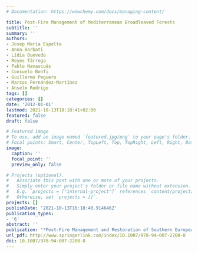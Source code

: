 ```yaml
---
# Documentation: https://wowchemy.com/docs/managing-content/

title: Post-Fire Management of Mediterranean Broadleaved Forests
subtitle: ''
summary: ''
authors:
- Josep Maria Espelta
- Anna Barbati
- Lídia Quevedo
- Reyes Tárrega
- Pablo Navascués
- Consuelo Bonfi
- Guillermo Peguero
- Marcos Fernández-Martínez
- Anselm Rodrigo
tags: []
categories: []
date: '2012-01-01'
lastmod: 2021-10-13T18:18:41+02:00
featured: false
draft: false

# Featured image
# To use, add an image named `featured.jpg/png` to your page's folder.
# Focal points: Smart, Center, TopLeft, Top, TopRight, Left, Right, BottomLeft, Bottom, BottomRight.
image:
  caption: ''
  focal_point: ''
  preview_only: false

# Projects (optional).
#   Associate this post with one or more of your projects.
#   Simply enter your project's folder or file name without extension.
#   E.g. `projects = ["internal-project"]` references `content/project/deep-learning/index.md`.
#   Otherwise, set `projects = []`.
projects: []
publishDate: '2021-10-13T16:18:40.914646Z'
publication_types:
- '6'
abstract: ''
publication: '*Post-Fire Management and Restoration of Southern European Forests*'
url_pdf: http://www.springerlink.com/index/10.1007/978-94-007-2208-8
doi: 10.1007/978-94-007-2208-8
---
```

